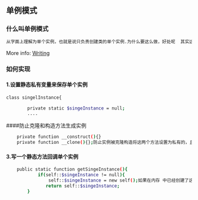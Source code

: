 ## 单例模式

### 什么叫单例模式

``` bash
从字面上理解为单个实例，也就是说只负责创建类的单个实例.为什么要这么做，好处呢  其实这要看实际应用场景了.最常见的一个实例就是数据库连接类.假如在这种情况下不使 用单例的话，每次访问数据库就创建一个实例.
```

More info: [Writing](https://leeph86.me/doc/pattern-design/)


### 如何实现
  
#### 1.设置静态私有变量来保存单个实例

``` bash
class singelInstance{

   		private static $singeInstance = null;
   		....
```
####防止克隆和构造方法生成实例

``` bash
   	private function __construct(){}
   	private function __clone(){};防止实例被克隆构造将这两个方法设置为私有的，且没有实现的方法
```

#### 3.写一个静态方法回调单个实例

``` bash
	public static function getSingeInstance(){
   			if(self::$singeInstance != null){
   				self::$singeInstance = new self();如果在内存 中已经创建了这个实例则直接返回new self()当前了自身回实例   			}   			
               return self::$singeInstance;
   		}
```
